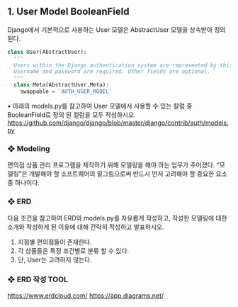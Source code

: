 
## 1. User Model BooleanField

Django에서 기본적으로 사용하는 User 모델은 AbstractUser 모델을 상속받아 정의된다.

```python
class User(AbstractUser):
  """
  Users within the Django authentication system are represented by this model.
  Username and password are required. Other fields are optional.
  """
  class Meta(AbstractUser.Meta):
    swappable = 'AUTH_USER_MODEL'
```



• 아래의 models.py를 참고하여 User 모델에서 사용할 수 있는 칼럼 중 BooleanField로 정의 된 컬럼을 모두 작성하시오.
https://github.com/django/django/blob/master/django/contrib/auth/models.py




### ❖ Modeling
편의점 상품 관리 프로그램을 제작하기 위해 모델링을 해야 하는 업무가 주어졌다. 
“모델링”은 개발해야 할 소프트웨어의 밑그림으로써 반드시 먼저 고려해야 할
중요한 요소 중 하나이다.


### ❖ ERD
다음 조건을 참고하여 ERD와 models.py를 자유롭게 작성하고, 
작성한 모델링에 대한 소개와 작성하게 된 이유에 대해 간략히 작성하고 발표하시오.
1) 지점별 편의점들이 존재한다.
2) 각 상품들은 특정 조건별로 분류 할 수 있다.
3) 단, User는 고려하지 않는다.

### ❖ ERD 작성 TOOL
https://www.erdcloud.com/
https://app.diagrams.net/ 

